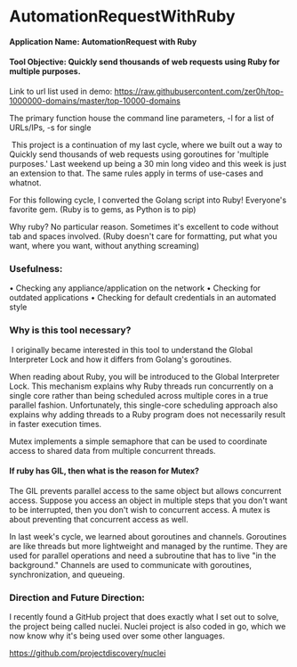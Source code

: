 # AutomationRequestWithRuby

#### Application Name: AutomationRequest with Ruby
#### Tool Objective: Quickly send thousands of web requests using Ruby for multiple purposes.

Link to url list used in demo: https://raw.githubusercontent.com/zer0h/top-1000000-domains/master/top-10000-domains

The primary function house the command line parameters,
-l for a list of URLs/IPs,
-s for single


 This project is a continuation of my last cycle, where we built out a way to Quickly send thousands of web requests using goroutines for 'multiple purposes.' Last weekend up being a 30 min long video and this week is just an extension to that. The same rules apply in terms of use-cases and whatnot. 


For this following cycle, I converted the Golang script into Ruby! Everyone's favorite gem. (Ruby is to gems, as Python is to pip)


Why ruby? No particular reason. Sometimes it's excellent to code without tab and spaces involved. (Ruby doesn't care for formatting, put what you want, where you want, without anything screaming)


### Usefulness:
• Checking any appliance/application on the network
• Checking for outdated applications
• Checking for default credentials in an automated style



### Why is this tool necessary?
 I originally became interested in this tool to understand the Global Interpreter Lock and how it differs from Golang's goroutines.


When reading about Ruby, you will be introduced to the Global Interpreter Lock. This mechanism explains why Ruby threads run concurrently on a single core rather than being scheduled across multiple cores in a true parallel fashion. Unfortunately, this single-core scheduling approach also explains why adding threads to a Ruby program does not necessarily result in faster execution times.


Mutex implements a simple semaphore that can be used to coordinate access to shared data from multiple concurrent threads.


#### If ruby has GIL, then what is the reason for Mutex?
The GIL prevents parallel access to the same object but allows concurrent access.
Suppose you access an object in multiple steps that you don't want to be interrupted, then you don't wish to concurrent access. A mutex is about preventing that concurrent access as well.


In last week's cycle, we learned about goroutines and channels.
Goroutines are like threads but more lightweight and managed by the runtime. They are used for parallel operations and need a subroutine that has to live "in the background." Channels are used to communicate with goroutines, synchronization, and queueing.


### Direction and Future Direction:
I recently found a GitHub project that does exactly what I set out to solve, the project being called nuclei. Nuclei project is also coded in go, which we now know why it's being used over some other languages. 


https://github.com/projectdiscovery/nuclei
